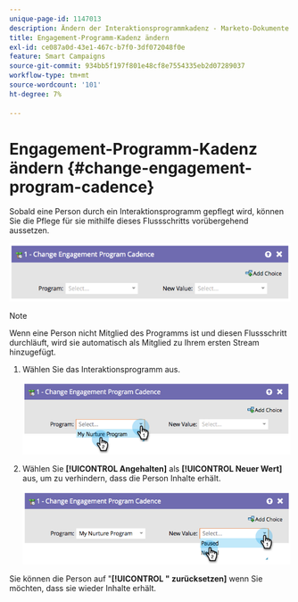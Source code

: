 ```yaml
---
unique-page-id: 1147013
description: Ändern der Interaktionsprogrammkadenz - Marketo-Dokumente - Produktdokumentation
title: Engagement-Programm-Kadenz ändern
exl-id: ce087a0d-43e1-467c-b7f0-3df072048f0e
feature: Smart Campaigns
source-git-commit: 934bb5f197f801e48cf8e7554335eb2d07289037
workflow-type: tm+mt
source-wordcount: '101'
ht-degree: 7%

---
```


# Engagement-Programm-Kadenz ändern {#change-engagement-program-cadence}

Sobald eine Person durch ein Interaktionsprogramm gepflegt wird, können Sie die Pflege für sie mithilfe dieses Flussschritts vorübergehend aussetzen.

![](assets/change-engagement-program-cadence-1.png)

>[!NOTE]
>
>Wenn eine Person nicht Mitglied des Programms ist und diesen Flussschritt durchläuft, wird sie automatisch als Mitglied zu Ihrem ersten Stream hinzugefügt.

1. Wählen Sie das Interaktionsprogramm aus.

   ![](assets/change-engagement-program-cadence-2.png)

1. Wählen Sie **[!UICONTROL Angehalten]** als **[!UICONTROL Neuer Wert]** aus, um zu verhindern, dass die Person Inhalte erhält.

   ![](assets/change-engagement-program-cadence-3.png)

Sie können die Person auf &quot;**[!UICONTROL &quot; zurücksetzen]** wenn Sie möchten, dass sie wieder Inhalte erhält.
